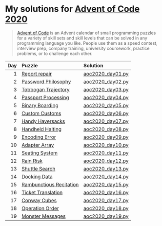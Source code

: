 # My solutions for [Advent of Code 2020](https://adventofcode.com/2020)

> [Advent of Code](https://adventofcode.com/2020/about) is an Advent calendar of small
> programming puzzles for a variety of skill sets and skill levels that can be solved in
> any programming language you like. People use them as a speed contest, interview prep,
> company training, university coursework, practice problems, or to challenge each other.

| Day | Puzzle                                                          | Solution                             |
| --: | :-------------------------------------------------------------- | :----------------------------------- |
|   1 | [Report repair](https://adventofcode.com/2020/day/1)            | [aoc2020_day01.py](aoc2020_day01.py) |
|   2 | [Password Philosophy](https://adventofcode.com/2020/day/2)      | [aoc2020_day02.py](aoc2020_day02.py) |
|   3 | [Tobbogan Trajectory](https://adventofcode.com/2020/day/3)      | [aoc2020_day03.py](aoc2020_day03.py) |
|   4 | [Passport Processing](https://adventofcode.com/2020/day/4)      | [aoc2020_day04.py](aoc2020_day04.py) |
|   5 | [Binary Boarding](https://adventofcode.com/2020/day/5)          | [aoc2020_day05.py](aoc2020_day05.py) |
|   6 | [Custom Customs](https://adventofcode.com/2020/day/6)           | [aoc2020_day06.py](aoc2020_day06.py) |
|   7 | [Handy Haversacks](https://adventofcode.com/2020/day/7)         | [aoc2020_day07.py](aoc2020_day07.py) |
|   8 | [Handheld Halting](https://adventofcode.com/2020/day/8)         | [aoc2020_day08.py](aoc2020_day08.py) |
|   9 | [Encoding Error](https://adventofcode.com/2020/day/9)           | [aoc2020_day09.py](aoc2020_day09.py) |
|  10 | [Adapter Array](https://adventofcode.com/2020/day/10)           | [aoc2020_day10.py](aoc2020_day10.py) |
|  11 | [Seating System](https://adventofcode.com/2020/day/11)          | [aoc2020_day11.py](aoc2020_day11.py) |
|  12 | [Rain Risk](https://adventofcode.com/2020/day/12)               | [aoc2020_day12.py](aoc2020_day12.py) |
|  13 | [Shuttle Search](https://adventofcode.com/2020/day/13)          | [aoc2020_day13.py](aoc2020_day13.py) |
|  14 | [Docking Data](https://adventofcode.com/2020/day/14)            | [aoc2020_day14.py](aoc2020_day14.py) |
|  15 | [Rambunctious Recitation](https://adventofcode.com/2020/day/15) | [aoc2020_day15.py](aoc2020_day15.py) |
|  16 | [Ticket Translation](https://adventofcode.com/2020/day/16)      | [aoc2020_day16.py](aoc2020_day16.py) |
|  17 | [Conway Cubes](https://adventofcode.com/2020/day/17)            | [aoc2020_day17.py](aoc2020_day17.py) |
|  18 | [Operation Order](https://adventofcode.com/2020/day/18)         | [aoc2020_day18.py](aoc2020_day18.py) |
|  19 | [Monster Messages](https://adventofcode.com/2020/day/19)        | [aoc2020_day19.py](aoc2020_day19.py) |
